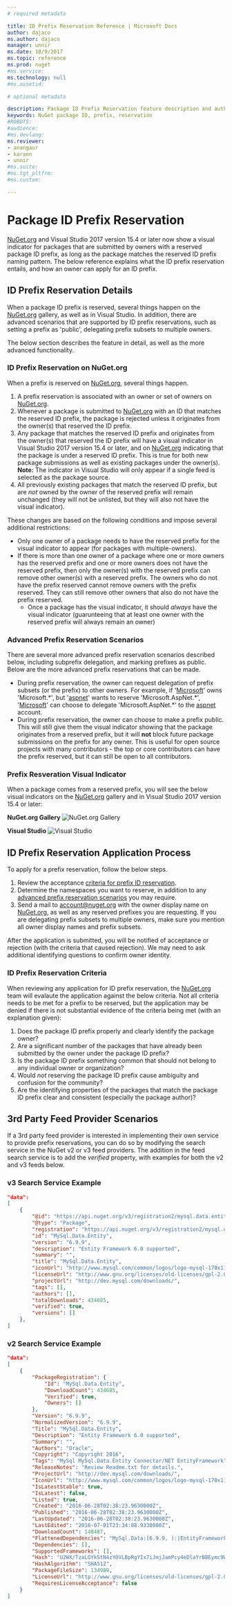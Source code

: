 ```yaml
---
# required metadata

title: ID Prefix Reservation Reference | Microsoft Docs
author: dajaco
ms.author: dajaco
manager: unnir
ms.date: 10/9/2017
ms.topic: reference
ms.prod: nuget
#ms.service:
ms.technology: null
#ms.assetid: 

# optional metadata

description: Package ID Prefix Reservation feature description and author guide.
keywords: NuGet package ID, prefix, reservation
#ROBOTS:
#audience:
#ms.devlang:
ms.reviewer:
- anangaur
- karann
- unnir
#ms.suite:
#ms.tgt_pltfrm:
#ms.custom:

---
```


# Package ID Prefix Reservation
[NuGet.org](https://www.nuget.org/) and Visual Studio 2017 version 15.4 or later now show a visual indicator for packages that are submitted by owners with a reserved package ID prefix, as long as the package matches the reserved ID prefix naming pattern. The below reference explains what the ID prefix reservation entails, and how an owner can apply for an ID prefix.

## ID Prefix Reservation Details 
When a package ID prefix is reserved, several things happen on the [NuGet.org](https://www.nuget.org/) gallery, as well as in Visual Studio. In addition, there are advanced scenarios that are supported by ID prefix reservations, such as setting a prefix as 'public', delegating prefix subsets to multiple owners.

The below section describes the feature in detail, as well as the more advanced functionality.

### ID Prefix Reservation on NuGet.org
When a prefix is reserved on [NuGet.org](https://www.nuget.org/), several things happen. 
1. A prefix reservation is associated with an owner or set of owners on [NuGet.org](https://www.nuget.org/). 
2. Whenever a package is submitted to [NuGet.org](https://www.nuget.org/) with an ID that matches the reserved ID prefix, the package is rejected unless it originates from the owner(s) that reserved the ID prefix.
3. Any package that matches the reserved ID prefix and originates from the owner(s) that reserved the ID prefix will have a visual indicator in Visual Studio 2017 version 15.4 or later, and on [NuGet.org](https://www.nuget.org/) indicating that the package is under a reserved ID prefix. This is true for both new package submissions as well as existing packages under the owner(s). **Note:** The indicator in Visual Studio will only appear if a single feed is selected as the package source. 
4. All previously existing packages that match the reserved ID prefix, but are *not* owned by the owner of the reserved prefix will remain unchanged (they will not be unlisted, but they will also not have the visual indicator).

These changes are based on the following conditions and impose several additional restrictions:
* Only one owner of a package needs to have the reserved prefix for the visual indicator to appear (for packages with multiple-owners).
* If there is more than one owner of a package where one or more owners has the reserved prefix and one or more owners does not have the reserved prefix, then only the owner(s) with the reserved prefix can remove other owner(s) with a reserved prefix. The owners who do not have the prefix reserved cannot remove owners with the prefix reserved. They can still remove other owners that also do not have the prefix reserved.
  * Once a package has the visual indicator, it should *always* have the visual indicator (guarunteeing that at least one owner with the reserved prefix will always remain an owner)

### Advanced Prefix Reservation Scenarios
There are several more advanced prefix reservation scenarios described below, including subprefix delegation, and marking prefixes as public. Below are the more advanced prefix reservations that can be made. 

* During prefix reservation, the owner can request delegation of prefix subsets (or the prefix) to other owners. For example, if '[Microsoft](https://www.nuget.org/profiles/microsoft)' owns 'Microsoft.\*', but '[aspnet](https://www.nuget.org/profiles/aspnet)' wants to reserve 'Microsoft.AspNet.\*', '[Microsoft](https://www.nuget.org/profiles/microsoft)' can choose to delegate 'Microsoft.AspNet.\*' to the [aspnet](https://www.nuget.org/profiles/aspnet) account.
*  During prefix reservation, the owner can choose to make a prefix public. This will still give them the visual indicator showing that the package originates from a reserved prefix, but it will **not** block future package submissions on the prefix for any owner. This is useful for open source projects with many contributors - the top or core contributors can have the prefix reserved, but it can still be open to all contributors. 

### Prefix Resveration Visual Indicator
When a package comes from a reserved prefix, you will see the below visual indicators on the [NuGet.org](https://www.nuget.org/) gallery and in Visual Studio 2017 version 15.4 or later:

**NuGet.org Gallery**
![NuGet.org Gallery](media/nuget-gallery-reserved-prefix.png)

**Visual Studio**
![Visual Studio](media/visual-studio-reserved-prefix.png)

## ID Prefix Reservation Application Process
To apply for a prefix reservation, follow the below steps. 
1. Review the acceptance [criteria for prefix ID reservation](#id-prefix-reservation-criteria).
2. Determine the namespaces you want to reserve, in addition to any [advanced prefix reservation scenarios](#advanced-prefix-reservation-scenarios) you may require.
3. Send a mail to [account@nuget.org](mailto:account@nuget.org) with the owner display name on [NuGet.org](https://www.nuget.org/), as well as any reserved prefixes you are requesting. If you are delegating prefix subsets to multiple owners, make sure you mention all owner display names and prefix subsets.

After the application is submitted, you will be notified of acceptance or rejection (with the criteria that caused rejection). We may need to ask additional identifying questions to confirm owner identity. 

### ID Prefix Reservation Criteria
When reviewing any application for ID prefix reservation, the [NuGet.org](https://www.nuget.org/) team will evalaute the application against the below criteria. Not all criteria needs to be met for a prefix to be reserved, but the application may be denied if there is not substantial evidence of the criteria being met (with an explanation given):
1. Does the package ID prefix properly and clearly identify the package owner?
2. Are a significant number of the packages that have already been submitted by the owner under the package ID prefix?
3. Is the package ID prefix something common that should not belong to any individual owner or organization?
4. Would *not* reserving the package ID prefix cause ambiguity and confusion for the community?
5. Are the identifying properties of the packages that match the package ID prefix clear and consistent (especially the package author)?

## 3rd Party Feed Provider Scenarios
If a 3rd party feed provider is interested in implementing their own service to provide prefix reservations, you can do so by modifying the search service in the NuGet v2 or v3 feed providers. The addition in the feed search service is to add the *verified* property, with examples for both the v2 and v3 feeds below. 

### v3 Search Service Example
```json
"data": 
[
    {
        "@id": "https://api.nuget.org/v3/registration2/mysql.data.entity/index.json",
        "@type": "Package",
        "registration": "https://api.nuget.org/v3/registration2/mysql.data.entity/index.json",
        "id": "MySql.Data.Entity",
        "version": "6.9.9",
        "description": "Entity Framework 6.0 supported",
        "summary": "",
        "title": "MySql.Data.Entity",
        "iconUrl": "http://www.mysql.com/common/logos/logo-mysql-170x115.png",
        "licenseUrl": "http://www.gnu.org/licenses/old-licenses/gpl-2.0.html",
        "projectUrl": "http://dev.mysql.com/downloads/",
        "tags": [],
        "authors": [],
        "totalDownloads": 434685,
        "verified": true,
        "versions": []
    },
]
```

### v2 Search Service Example
```json
"data": 
[
    {
        "PackageRegistration": {
            "Id": "MySql.Data.Entity",
            "DownloadCount": 434685,
            "Verified": true,
            "Owners": []
        },
        "Version": "6.9.9",
        "NormalizedVersion": "6.9.9",
        "Title": "MySql.Data.Entity",
        "Description": "Entity Framework 6.0 supported",
        "Summary": "",
        "Authors": "Oracle",
        "Copyright": "Copyright 2016",
        "Tags": "MySql MySql.Data.Entity Connector/NET EntityFramework",
        "ReleaseNotes": "Review Readme.txt for details.",
        "ProjectUrl": "http://dev.mysql.com/downloads/",
        "IconUrl": "http://www.mysql.com/common/logos/logo-mysql-170x115.png",
        "IsLatestStable": true,
        "IsLatest": false,
        "Listed": true,
        "Created": "2016-06-28T02:38:23.9630000Z",
        "Published": "2016-06-28T02:38:23.9630000Z",
        "LastUpdated": "2016-06-28T02:38:23.9630000Z",
        "LastEdited": "2016-07-01T23:34:08.9330000Z",
        "DownloadCount": 140487,
        "FlattenedDependencies": "MySql.Data:[6.9.9, ):|EntityFramework:[6.0.0, ):",
        "Dependencies": [],
        "SupportedFrameworks": [],
        "Hash": "U2WX/TzaLGYk5tN4zYOVLBpRgYIx7iJmjJamPcy4eDlaYrBBEymc9WI4R6hKSFdnSfhEOAPtUlsFn8l1ZB67Dg==",
        "HashAlgorithm": "SHA512",
        "PackageFileSize": 134989,
        "LicenseUrl": "http://www.gnu.org/licenses/old-licenses/gpl-2.0.html",
        "RequiresLicenseAcceptance": false
    }
]
```